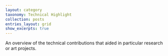 ```yaml
---
layout: category
taxonomy: Technical Highlight
collection: posts
entries_layout: grid
show_excerpts: true
---
```


An overview of the technical contributions that aided in particular research or art projects.
